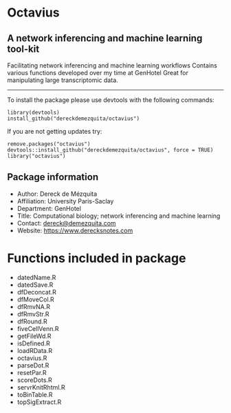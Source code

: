 # Octavius
## A network inferencing and machine learning tool-kit

Facilitating network inferencing and machine learning workflows
Contains various functions developed over my time at GenHotel
Great for manipulating large transcriptomic data.

___

To install the package please use devtools with the following commands:

```
library(devtools)
install_github("dereckdemezquita/octavius")
```

If you are not getting updates try:

```
remove.packages("octavius")
devtools::install_github("dereckdemezquita/octavius", force = TRUE)
library("octavius")
```

## Package information
* Author: Dereck de Mézquita
* Affiliation: University Paris-Saclay
* Department: GenHotel
* Title: Computational biology; network inferencing and machine learning
* Contact: <dereck@demezquita.com>
* Website: <https://www.derecksnotes.com>


# Functions included in package

* datedName.R
* datedSave.R
* dfDeconcat.R
* dfMoveCol.R
* dfRmvNA.R
* dfRmvStr.R
* dfRound.R
* fiveCellVenn.R
* getFileWd.R
* isDefined.R
* loadRData.R
* octavius.R
* parseDot.R
* resetPar.R
* scoreDots.R
* servrKnitRhtml.R
* toBinTable.R
* topSigExtract.R
